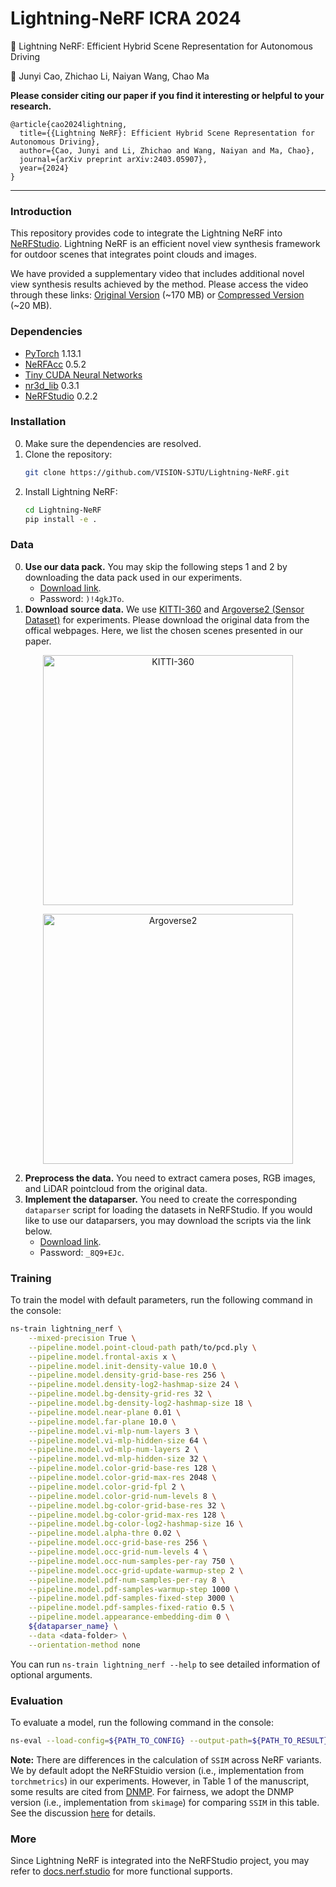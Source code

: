 # Lightning-NeRF ICRA 2024

:page_facing_up: Lightning NeRF: Efficient Hybrid Scene Representation for Autonomous Driving

:boy: Junyi Cao, Zhichao Li, Naiyan Wang, Chao Ma

**Please consider citing our paper if you find it interesting or helpful to your research.**
```
@article{cao2024lightning,
  title={{Lightning NeRF}: Efficient Hybrid Scene Representation for Autonomous Driving},
  author={Cao, Junyi and Li, Zhichao and Wang, Naiyan and Ma, Chao},
  journal={arXiv preprint arXiv:2403.05907},
  year={2024}
}
```

---

### Introduction

This repository provides code to integrate the Lightning NeRF into [NeRFStudio](https://github.com/nerfstudio-project/nerfstudio/). Lightning NeRF is an efficient novel view synthesis framework for outdoor scenes that integrates point clouds and images. 

We have provided a supplementary video that includes additional novel view synthesis results achieved by the method. Please access the video through these links: [Original Version](https://sjtueducn-my.sharepoint.com/:v:/g/personal/junyicao_sjtu_edu_cn/ES64j3f2_zVOlgASz5koaesB5hGixUalLpUtvRK0JwlQdQ?nav=eyJyZWZlcnJhbEluZm8iOnsicmVmZXJyYWxBcHAiOiJPbmVEcml2ZUZvckJ1c2luZXNzIiwicmVmZXJyYWxBcHBQbGF0Zm9ybSI6IldlYiIsInJlZmVycmFsTW9kZSI6InZpZXciLCJyZWZlcnJhbFZpZXciOiJNeUZpbGVzTGlua0NvcHkifX0&e=R8Vp2g) (~170 MB) or [Compressed Version](https://sjtueducn-my.sharepoint.com/:v:/g/personal/junyicao_sjtu_edu_cn/EVL63zd6o6xMgd6HKGAYBTMBnTg73AYd2Op32fsjYtOB9A?nav=eyJyZWZlcnJhbEluZm8iOnsicmVmZXJyYWxBcHAiOiJPbmVEcml2ZUZvckJ1c2luZXNzIiwicmVmZXJyYWxBcHBQbGF0Zm9ybSI6IldlYiIsInJlZmVycmFsTW9kZSI6InZpZXciLCJyZWZlcnJhbFZpZXciOiJNeUZpbGVzTGlua0NvcHkifX0&e=Yeal1b) (~20 MB).


### Dependencies
- [PyTorch](https://pytorch.org/get-started/previous-versions) 1.13.1
- [NeRFAcc](https://github.com/KAIR-BAIR/nerfacc) 0.5.2
- [Tiny CUDA Neural Networks](https://github.com/NVlabs/tiny-cuda-nn)
- [nr3d_lib](https://github.com/PJLab-ADG/nr3d_lib) 0.3.1
- [NeRFStudio](https://github.com/nerfstudio-project/nerfstudio) 0.2.2

### Installation
0. Make sure the dependencies are resolved.
1. Clone the repository:
    ```bash
    git clone https://github.com/VISION-SJTU/Lightning-NeRF.git
    ```
1. Install Lightning NeRF:
    ```bash
    cd Lightning-NeRF
    pip install -e .
    ```

### Data
0. **Use our data pack.** You may skip the following steps 1 and 2 by downloading the data pack used in our experiments. 
    - [Download link](https://sjtueducn-my.sharepoint.com/:f:/g/personal/junyicao_sjtu_edu_cn/EjVxCRCWR_BOqMHqwLnt6w4BlHYhOQviOZWDAnF221dEJQ).
    - Password: `)!4gkJTo`.
1. **Download source data.** We use [KITTI-360](https://www.cvlibs.net/datasets/kitti-360/index.php) and [Argoverse2 (Sensor Dataset)](https://argoverse.github.io/user-guide/datasets/sensor.html) for experiments. Please download the original data from the offical webpages. Here, we list the chosen scenes presented in our paper.

<div align=center>

<img 
    src="https://s1.locimg.com/2023/09/22/0af88b2bd34b7.png" 
    title="KITTI-360"
    alter="KITTI-360" 
    width="400px">

<img 
    src="https://s1.locimg.com/2023/09/22/8b05a58c1ff77.png" 
    title="Argoverse2"
    alter="Argoverse2" 
    width="400px">

</div>

2. **Preprocess the data.** You need to extract camera poses, RGB images, and LiDAR pointcloud from the original data. 
3. **Implement the dataparser.** You need to create the corresponding `dataparser` script for loading the datasets in NeRFStudio. If you would like to use our dataparsers, you may download the scripts via the link below.
    - [Download link](https://sjtueducn-my.sharepoint.com/:f:/g/personal/junyicao_sjtu_edu_cn/Eq2UpGHPvmRMlXQolta2-SUBeCG9UN4urTZgtMzs0SxB1g?e=YHNg3G).
    - Password: `_8Q9+EJc`.



### Training

To train the model with default parameters, run the following command in the console:

```bash
ns-train lightning_nerf \
    --mixed-precision True \
    --pipeline.model.point-cloud-path path/to/pcd.ply \
    --pipeline.model.frontal-axis x \
    --pipeline.model.init-density-value 10.0 \
    --pipeline.model.density-grid-base-res 256 \
    --pipeline.model.density-log2-hashmap-size 24 \
    --pipeline.model.bg-density-grid-res 32 \
    --pipeline.model.bg-density-log2-hashmap-size 18 \
    --pipeline.model.near-plane 0.01 \
    --pipeline.model.far-plane 10.0 \
    --pipeline.model.vi-mlp-num-layers 3 \
    --pipeline.model.vi-mlp-hidden-size 64 \
    --pipeline.model.vd-mlp-num-layers 2 \
    --pipeline.model.vd-mlp-hidden-size 32 \
    --pipeline.model.color-grid-base-res 128 \
    --pipeline.model.color-grid-max-res 2048 \
    --pipeline.model.color-grid-fpl 2 \
    --pipeline.model.color-grid-num-levels 8 \
    --pipeline.model.bg-color-grid-base-res 32 \
    --pipeline.model.bg-color-grid-max-res 128 \
    --pipeline.model.bg-color-log2-hashmap-size 16 \
    --pipeline.model.alpha-thre 0.02 \
    --pipeline.model.occ-grid-base-res 256 \
    --pipeline.model.occ-grid-num-levels 4 \
    --pipeline.model.occ-num-samples-per-ray 750 \
    --pipeline.model.occ-grid-update-warmup-step 2 \
    --pipeline.model.pdf-num-samples-per-ray 8 \
    --pipeline.model.pdf-samples-warmup-step 1000 \
    --pipeline.model.pdf-samples-fixed-step 3000 \
    --pipeline.model.pdf-samples-fixed-ratio 0.5 \
    --pipeline.model.appearance-embedding-dim 0 \
    ${dataparser_name} \
    --data <data-folder> \
    --orientation-method none
```

You can run `ns-train lightning_nerf --help` to see detailed information of optional arguments.

### Evaluation
To evaluate a model, run the following command in the console:
```bash
ns-eval --load-config=${PATH_TO_CONFIG} --output-path=${PATH_TO_RESULT}.json
```

**Note:** There are differences in the calculation of `SSIM` across NeRF variants. We by default adopt the NeRFStuidio version (i.e., implementation from `torchmetrics`) in our experiments. However, in Table 1 of the manuscript, some results are cited from [DNMP](https://arxiv.org/abs/2307.10776). For fairness, we adopt the DNMP version (i.e., implementation from `skimage`) for comparing `SSIM` in this table. See the discussion [here](https://github.com/DNMP/DNMP/issues/16) for details.

### More
Since Lightning NeRF is integrated into the NeRFStudio project, you may refer to [docs.nerf.studio](https://docs.nerf.studio/) for more functional supports.
